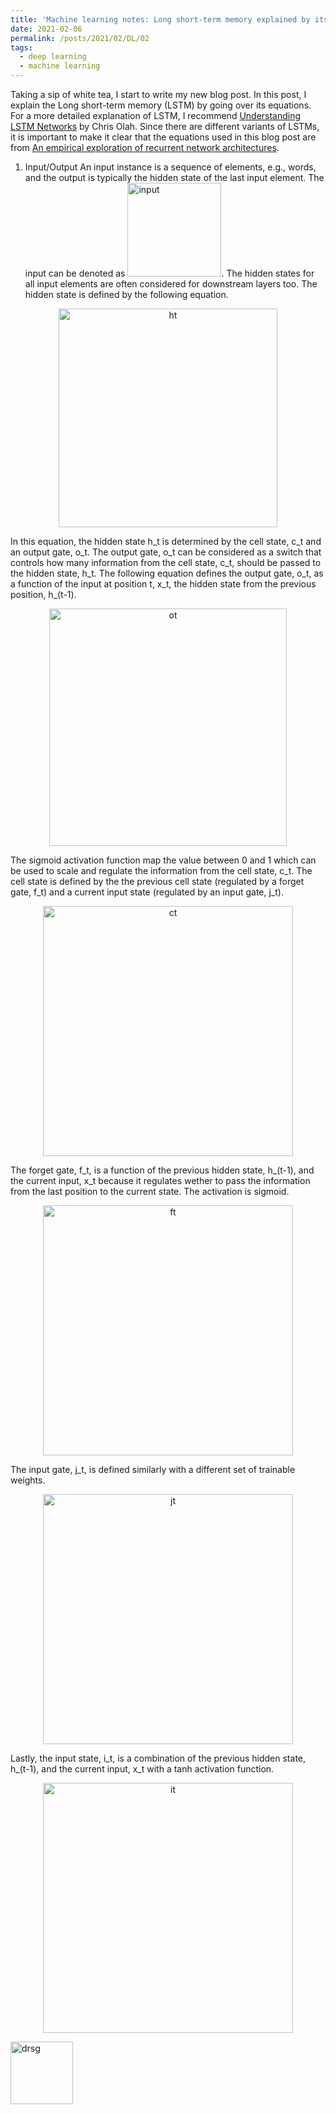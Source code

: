 ```yaml
---
title: 'Machine learning notes: Long short-term memory explained by its equations'
date: 2021-02-06
permalink: /posts/2021/02/DL/02
tags:
  - deep learning
  - machine learning
---
```


Taking a sip of white tea, I start to write my new blog post. In this post, I explain the Long short-term memory (LSTM) by going over its equations. For a more detailed explanation of LSTM, I recommend [Understanding LSTM Networks](https://colah.github.io/posts/2015-08-Understanding-LSTMs/) by Chris Olah. Since there are different variants of LSTMs, it is important to make it clear that the equations used in this blog post are from [An empirical exploration of recurrent network architectures](http://proceedings.mlr.press/v37/jozefowicz15.pdf).

1. Input/Output
An input instance is a sequence of elements, e.g., words, and the output is typically the hidden state of the last input element. The input can be denoted as <img src="https://z2e2.github.io/images/lstm_input.png" width="150" alt="input">. The hidden states for all input elements are often considered for downstream layers too. The hidden state is defined by the following equation.

<p align="center">
  <img src="https://z2e2.github.io/images//lstm_ht.png" width="350" alt="ht">
</p>

In this equation, the hidden state h_t is determined by the cell state, c_t and an output gate, o_t. The output gate, o_t can be considered as a switch that controls how many information from the cell state, c_t, should be passed to the hidden state, h_t. The following equation defines the output gate, o_t, as a function of the input at position t, x_t, the hidden state from the previous position, h_(t-1).

<p align="center">
  <img src="https://z2e2.github.io/images//lstm_ot.png" width="380" alt="ot">
</p>

The sigmoid activation function map the value between 0 and 1 which can be used to scale and regulate the information from the cell state, c_t. The cell state is defined by the the previous cell state (regulated by a forget gate, f_t) and a current input state (regulated by an input gate, j_t).

<p align="center">
  <img src="https://z2e2.github.io/images//lstm_ct.png" width="400" alt="ct">
</p>

The forget gate, f_t, is a function of the previous hidden state, h_(t-1), and the current input, x_t because it regulates wether to pass the information from the last position to the current state. The activation is sigmoid.

<p align="center">
  <img src="https://z2e2.github.io/images//lstm_ft.png" width="400" alt="ft">
</p>

The input gate, j_t, is defined similarly with a different set of trainable weights.

<p align="center">
  <img src="https://z2e2.github.io/images//lstm_jt.png" width="400" alt="jt">
</p>

Lastly, the input state, i_t, is a combination of the previous hidden state, h_(t-1), and the current input, x_t with a tanh activation function.

<p align="center">
  <img src="https://z2e2.github.io/images//lstm_it.png" width="400" alt="it">
</p>

<img class="alignnone  wp-image-577" alt="drsg" src="https://z2e2.github.io/images/square_activation.png" width="100" height="100"/>
